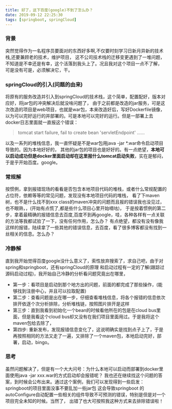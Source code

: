 ```yaml
---
title: 好了，这下百度(google)不到了怎么办？
date: 2019-09-12 22:25:30
tags: [springboot, springCloud]
---
```


### 背景
突然觉得作为一名程序员要面对的东西好多啊,不仅要时刻学习日新月异新的技术栈,还要兼顾老的技术，维护项目，
这不公司技术栈的迁移变更遇到了一堆问题，不知道是不幸还是有幸，这个活落到我头上了。况且我对这个项目一点不了解，
可是没有可是，必须解决它，干。

### springCloud的引入(问题的由来)
将原有的服务改造并引入到springCloud的技术栈，这个简单，配置配好，版本对应好，将jar包的冲突解决后就没啥问题了，
由于之前都是改造的jar服务，可是这次改造的项目是web项目，也就是war包，本来改造好后，写好Dockerfile镜像，
以为可以完好运行的并部署的。可是本地可以完好的运行。但是一部署上去docker日志里面就一直报这个错误：
>tomcat start failure, fail to create bean 'servletEndpoint' ...... 

以及一系列的堆栈信息，我一直怀疑是不是war包用java -jar *.war命令启动项目导致的。因为本地好好的，
其他的jar包的项目也是好好的。有一点绝望，**本地可以启动成功但是docker里面启动却在这里报什么tomcat启动失败**，实在是郁闷，于是乎开始百度。google。

### 常规解
按惯例，拿到报错现场的看看是否包含本地项目代码的堆栈，或者什么常规配置的占位符，依赖等等的常见问题，发现没有本地项目代码的堆栈，
看了下maven树，也不是什么找不到xxx class的maven冲突的问题而且报的错误我也没见过，也不眼熟，，(开始有点慌了,都是些什么项目心里开始嘀咕)，
于是按着惯例的第二步，拿着最精确的报错信息去百度,百度不到再google，哇，各种各样有一点关联的方法等我都试验了一下，没有任何作用，怎么办？
有点绝望，都没有没有像我这样的报错，陆续拿了一些其他的错误信息，去百度，看了很多博客都没有找到一丝相关的信息。怎么办？

### 冷静解
直到我开始觉得百度google没什么意义了，索性放弃搜索了，求自己吧，由于对spring和springboot，还有springCloud的原理
和启动过程有一定的了解(跟踪过源码启动过程)，我开始自己冷静的分析看问题究竟出在哪里，
- 第一步：看项目是启动到那个地方出的问题，前面的都完成了那些操作，(能够找到注册中心，并且可以拉取配置)
- 第二步：查看问题是出在哪一步，仔细查看堆栈信息，将各个报错的信息依次排开依逐个次分析排除，分析堆栈链，按照图片排开是这样
- 第三步：直到我看到初始化一个bean的时候看他所在的包是在cloud bus里面，但是我看这个cloud bus却又没有在我们项目里面用过。于是我将这个maven包给去除了，
- 第四步: 重新发布，发现报错信息变化了，这说明确实是找到点子上了，于是再按照相同的方法又走了一遍，又排除了一个maven包，本地启动完好，部署，启动，bingo。

### 思考
虽然问题解决了，但是有一个大大问号：为什么本地可以启动而部署到docker里面使用java -jar xxx.war的方式启动却会报错呢？
我也还在继续找这个问题的答案，到时候会公布出来。通过这个案例，我们可以发现得到一些启发：springboot的项目里面没事不要乱加一些jar包
这会导致springboot 的autoConfigure自动配置一些相关的组件导致不可预测的错误，特别是但是对一个项目完全未知的时候。当然了，
出错了也大可按照我这种方式来去排除错误啦！

